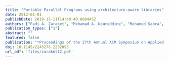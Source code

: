 ```yaml
---
title: "Portable Parallel Programs using architecture-aware libraries"
date: 2012-01-01
publishDate: 2019-12-11T14:48:40.888445Z
authors: ["Fadi A. Zaraket", "Mohamad A. Noureddine", "Mohamed Sabra", "Ameen Jaber"]
publication_types: ["1"]
abstract: ""
featured: false
publication: "*Proceedings of the 27th Annual ACM Symposium on Applied Computing-Poster Session*"
doi: 10.1145/2245276.2232093
url_pdf: 'files/zaraket12.pdf'
---
```


